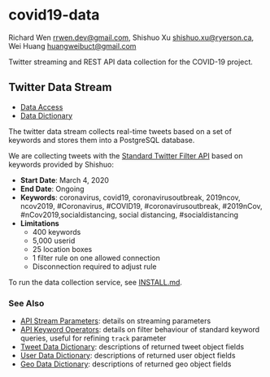 # covid19-data

Richard Wen rrwen.dev@gmail.com, Shishuo Xu shishuo.xu@ryerson.ca, Wei Huang huangweibuct@gmail.com

Twitter streaming and REST API data collection for the COVID-19 project.

## Twitter Data Stream

* [Data Access](ACCESS.md)
* [Data Dictionary](dictionary.csv)

The twitter data stream collects real-time tweets based on a set of keywords and stores them into a PostgreSQL database.

We are collecting tweets with the [Standard Twitter Filter API](https://developer.twitter.com/en/docs/tweets/filter-realtime/api-reference/post-statuses-filter) based on keywords provided by Shishuo:

* **Start Date**: March 4, 2020
* **End Date**: Ongoing
* **Keywords**: coronavirus, covid19, coronavirusoutbreak, 2019ncov, ncov2019, #Coronavirus, #COVID19, #coronavirusoutbreak, #2019nCov, #nCov2019,socialdistancing, social distancing, #socialdistancing
* **Limitations**
    * 400 keywords
    * 5,000 userid
    * 25 location boxes
    * 1 filter rule on one allowed connection
    * Disconnection required to adjust rule

To run the data collection service, see [INSTALL.md](INSTALL.md).

### See Also

* [API Stream Parameters](https://developer.twitter.com/en/docs/tweets/filter-realtime/guides/basic-stream-parameters): details on streaming parameters
* [API Keyword Operators](https://developer.twitter.com/en/docs/tweets/rules-and-filtering/overview/standard-operators): details on filter behaviour of standard keyword queries, useful for refining `track` parameter
* [Tweet Data Dictionary](https://developer.twitter.com/en/docs/tweets/data-dictionary/overview/tweet-object): descriptions of returned tweet object fields
* [User Data Dictionary](https://developer.twitter.com/en/docs/tweets/data-dictionary/overview/user-object): descriptions of returned user object fields
* [Geo Data Dictionary](https://developer.twitter.com/en/docs/tweets/data-dictionary/overview/geo-objects): descriptions of returned geo object fields

